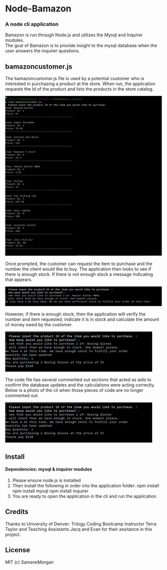 # Node-Bamazon
### A node cli application 

Bamazon is run through Node.js and utilizes the Mysql and Inquirer modules.  
The goal of Bamazon is to provide insight to the mysql database when the user answers the inquirer questions.  

## bamazoncustomer.js
The bamazoncustomer.js file is used by a potential customer who is interested in purchasing a product at the store.  When run, the application requests the Id of the product and lists the products in the store catalog.   

![alt text](https://raw.githubusercontent.com/Samareimorgan/nodebamazon/master/images/customerjs%201.JPG "bamazoncustomer.js product list")

Once prompted, the customer can request the item to purchase and the number the client would like to buy.   The application then looks to see if there is enough stock.  If there is not enough stock a message indicating that appears. 

![alt text](https://raw.githubusercontent.com/Samareimorgan/nodebamazon/master/images/customerjs%202%20-%20insufficient.JPG "bamazoncustomer.js insufficent product")

However, if there is enough stock, then the application will verify the number and item requested, indicate it is in stock and calculate the amount of money owed by the customer. 

![alt text](https://raw.githubusercontent.com/Samareimorgan/nodebamazon/master/images/customerjs%20-%20in%20stock%20-%20commented%20out.JPG "bamazoncustomer.js sufficient product")

The code file has several commented out sections that acted as aids to confirm the database updates and the calculations were acting correctly.  Below is a photo of the cli when those pieces of code are no longer commented out. 

![alt text](https://raw.githubusercontent.com/Samareimorgan/nodebamazon/master/images/customerjs%20-%20in%20stock%20-%20commented%20out.JPG "bamazoncustomer.js uncommented code in stock")


## Install

#### Dependencies: mysql & inquirer modules

1. Please ensure node.js is installed 
2. Then install the following in order into the application folder: 
    npm install
    npm install mysql
    npm install inquirer
3. You are ready to open the application in the cli and run the application


## Credits
Thanks to University of Denver: Trilogy Coding Bootcamp Instructor Terra Taylor and Teaching Assistants Jacq and Evan for their assitance in this project.

## License 
MIT (c) SamareiMorgan